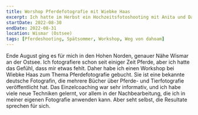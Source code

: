 ```yaml
---
title: Worshop Pferdefotografie mit Wiebke Haas
excerpt: Ich hatte im Herbst ein Hochzeitsfotoshooting mit Anita und Daniel mit ihren Pferden.
startDate: 2022-08-30
endDate: 2022-08-31
location: Wismar (Ostsee)
tags: [Pferdeshooting, Spätsommer, Workshop, Weg von dahoam]
---
```


Ende August ging es für mich in den Hohen Norden, genauer Nähe Wismar an der Ostsee. Ich fotografiere schon seit einiger Zeit Pferde, aber ich hatte das Gefühl, dass mir etwas fehlt. Daher habe ich einen Workshop bei Wiebke Haas zum Thema Pferdefotografie gebucht. Sie ist eine bekannte deutsche Fotografin, die mehrere Bücher über Pferde- und Tierfotografie veröffentlicht hat. Das Einzelcoaching war sehr informativ, und ich habe viele neue Techniken gelernt, vor allem in der Nachbearbeitung, die ich in meiner eigenen Fotografie anwenden kann.  Aber seht selbst, die Resultate sprechen für sich.
